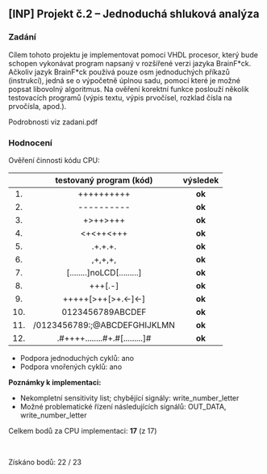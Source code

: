 ## [INP] Projekt č.2 – Jednoduchá shluková analýza

### Zadání

Cílem tohoto projektu je implementovat pomocí VHDL procesor, který bude schopen vykonávat program napsaný v rozšířené verzi jazyka BrainF\*ck. Ačkoliv jazyk BrainF\*ck používá pouze osm jednoduchých příkazů (instrukcí), jedná se o výpočetně úplnou sadu, pomocí které je možné popsat libovolný algoritmus. Na ověření korektní funkce poslouží několik testovacích programů (výpis textu, výpis prvočísel, rozklad čísla na prvočísla, apod.).

Podrobnosti viz zadani.pdf

### Hodnocení 

Ověření činnosti kódu CPU:

 |     | **testovaný program (kód)**     |**výsledek**|
 |:---:|:-------------------------------:|:--------:|
 | 1.  | ++++++++++                      |  **ok**  |
 | 2.  | ----------                      |  **ok**  |
 | 3.  | +>++>+++                        |  **ok**  |
 | 4.  | <+<++<+++                       |  **ok**  |
 | 5.  | .+.+.+.                         |  **ok**  |
 | 6.  | ,+,+,+,                         |  **ok**  |
 | 7.  | [........]noLCD[.........]      |  **ok**  |
 | 8.  | +++[.-]                         |  **ok**  |
 | 9.  | +++++[>++[>+.<-]<-]             |  **ok**  |
 | 10. | 0123456789ABCDEF                |  **ok**  |
 | 11. | /0123456789:;@ABCDEFGHIJKLMN    |  **ok**  |
 | 12. | .#++++........#+.#[.........]#  |  **ok**  |

  - Podpora jednoduchých cyklů: ano
  - Podpora vnořených cyklů: ano

**Poznámky k implementaci:**
  - Nekompletní sensitivity list; chybějící signály: write_number_letter
  - Možné problematické řízení následujících signálů: OUT_DATA, write_number_letter

Celkem bodů za CPU implementaci: **17** (z 17)

&nbsp;

Získáno bodů: 22 / 23
